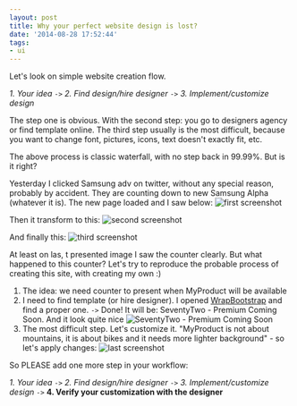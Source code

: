 ```yaml
---
layout: post
title: Why your perfect website design is lost?
date: '2014-08-28 17:52:44'
tags:
- ui
---
```


Let's look on simple website creation flow.

*1. Your idea* `->` *2. Find design/hire designer* `->` *3. Implement/customize design*

The step one is obvious. With the second step: you go to designers agency or find template online. The third step usually is the most difficult, because you want to change font, pictures, icons, text doesn't exactly fit, etc.

The above process is classic waterfall, with no step back in 99.99%. But is it right?

Yesterday I clicked Samsung adv on twitter, without any special reason, probably by accident. They are counting down to new Samsung Alpha (whatever it is). The new page loaded and I saw below: ![first screenshot](https://res.cloudinary.com/piotrstapp/image/upload/c_scale,w_800/v1409217678/1_euzze8.png) 

Then it transform to this: ![second screenshot](http://res.cloudinary.com/piotrstapp/image/upload/c_scale,w_800/v1409217952/4_pjswkm.png)

And finally this: ![third screenshot](http://res.cloudinary.com/piotrstapp/image/upload/c_scale,w_800/v1409217952/3_oai3wq.png)

At least on las, t presented image I saw the counter clearly. But what happened to this counter? Let's try to reproduce the probable process of creating this site, with creating my own :)

1. The idea: we need counter to present when MyProduct will be available
2. I need to find template (or hire designer). I opened [WrapBootstrap](https://wrapbootstrap.com/search?q=Coming+Soon)  and find a proper one. `->` Done! It will be: SeventyTwo - Premium Coming Soon. And it look quite nice  ![SeventyTwo - Premium Coming Soon](https://d85wutc1n854v.cloudfront.net/live/products/600x375/WB0460D1H.png?v=1.1)
3. The most difficult step. Let's customize it. "MyProduct is not about mountains, it is about bikes and it needs more lighter background" - so let's apply changes:
 ![last screenshot](http://res.cloudinary.com/piotrstapp/image/upload/c_scale,w_800/v1409224005/5_jqwmq0.png)

So PLEASE add one more step in your workflow:

*1. Your idea* `->` *2. Find design/hire designer* `->` *3. Implement/customize design* `->` **4. Verify your customization with the designer**



